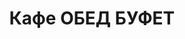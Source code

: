 ---
layout: lunch
title: "Кафе ОБЕД БУФЕТ"
description: "<b>Адрес:</b> проспект Жукова 44 (ТЦ Аутлето), второй этаж <br> <b>Режим работы:</b> ежедневно с 10.00 до 21.00 <br><hr> Закажите свой обед с доставкой в офис или на дом!"
subdescription1: "Читайте [условия доставки](/delivery/ 'Условия доставки | ХаусФреш')"
metadescription: "Кафе ОБЕД БУФЕТ на Жукова: адрес, режим работы. Заказать Горячий Комплексный Обед в Офис. Самое вкусное обеденное меню. Доступные цены, Скидки. Организация Корпоративного Питания. Доставка обедов в офис и на дом"
metakeywords: "Кафе ОБЕД БУФЕТ на Жукова: адрес, режим работы. Заказ домашних комплексных обедов: Салаты, Супы, Вторые блюда, Гарниры, Хлеб, Выпечка, Напитки. Корпоративное питание. Доставка обедов в офис Минск"
sitetitle: "Кафе ОБЕД БУФЕТ ☕ (Комплексные Обеды) | Доставка в Офис"
weekMenu:
- weekDay: Открыт приём заказов на Понедельник
  day: 10 декабря
  validFromOrderDate: "2018-12-07 11:00:00"
  validToOrderDate: "2018-12-10 10:59:59"
  courses:
  - title: Салаты
    items:
    - title: Салат «Праздничный» 
      id: 1101	
      ingredients: говядина отварная, морковь, огурец консервированный, майонез
      weight: 150
      price: 3.15
    - title: Салат–коктейль «Мимоза» 
      id: 1102
      ingredients: консерва рыбная, сыр, яйцо, майонез
      weight: 150
      price: 3.15
    - title: Салат из помидоров, капусты и сладкого перца
      id: 1103
      ingredients: помидор свежий, капуста белокочанная, перец свежий, майонез
      weight: 150
      price: 2.15
  - title: Супы
    items:  
    - title: Суп-пюре из разных овощей с сухариками
      id: 1201
      ingredients: 
      weight: 250/10
      price: 2.40
    - title: Суп картофельный с фасолью и курицей
      id: 1202
      ingredients: 
      weight: 250
      price: 2.20
  - title: Вторые блюда
    items:
    - title: Гуляш из свинины
      id: 1301
      ingredients: свинина, специи
      weight: 75/75
      price: 3.95
    - title: Птица запеченная с помидорами
      id: 1302
      ingredients: птица, помидор, сыр, специи
      weight: 100
      price: 3.45
    - title: Рыба, запеченная в сметане с морковью
      id: 1303
      ingredients: филе хека, морковь, специи
      weight: 125
      price: 3.45
    - title: Котлеты Любительские
      id: 1304
      ingredients: свинина, говядина, специи
      weight: 100
      price: 4.00
  - title: Гарниры
    items:
    - title: Картофель отварной
      id: 1401
      ingredients: 
      weight: 150
      price: 1.20
    - title: Каша рассыпчатая рисовая
      id: 1402
      ingredients: 
      weight: 150
      price: 1.20
- weekDay: Открыт приём заказов на Вторник
  day: 11 декабря 
  validFromOrderDate: "2018-12-10 11:00:00"
  validToOrderDate: "2018-12-11 10:59:59"
  courses:
  - title: Салаты
    items:
    - title: Салат «Цезарь с птицей»
      id: 2101
      ingredients: птица, овощи свежие, сыр, майонез
      weight: 200
      price: 3.45
    - title: Салат-коктейль «Павлинка»
      id: 2102
      ingredients: птица отварная, овощи свежие, яйцо, майонез
      weight: 150
      price: 3.55
    - title: Салат «Слоеный»
      id: 2103
      ingredients: овощи свежие, яйцо, сыр, майонез
      weight: 150
      price: 2.60
  - title: Супы
    items:  
    - title: Борщ «Могилевский»
      id: 2201
      ingredients: 
      weight: 250/20
      price: 1.95
    - title: Суп гороховый с беконом
      id: 2202
      ingredients: 
      weight: 250
      price: 2.45
  - title: Вторые блюда
    items:
    - title: Свинина, запеченная с грибами
      id: 2301
      ingredients: свинина, сыр, грибы, специи
      weight: 120
      price: 4.10
    - title: Котлеты из птицы с перцем
      id: 2302
      ingredients: филе цыпленка, перец свежий, специи
      weight: 120
      price: 4.00
    - title: Оладьи картофельные, фаршированные мясом
      id: 2303
      ingredients: свинина, картофель, овощи, специи, сметана
      weight: 200/50
      price: 4.15
  - title: Гарниры
    items:
    - title: Каша рассыпчатая с грибами и луком гречневая
      id: 2401
      ingredients: 
      weight: 150
      price: 1.60
    - title: Картофельное пюре
      id: 2402
      ingredients: 
      weight: 150
      price: 1.50
- weekDay: Открыт приём заказов на Среду
  day: 13 февраля
  validFromOrderDate: "2019-02-12 11:00:00"
  validToOrderDate: "2019-02-13 10:59:59"
  courses:
  - title: Салаты
    items:
    - title: Салат из белокочанной капусты и морской капусты
      id: 3101
      ingredients: капуста, морковь свежая, морская капуста, заправка
      weight: 150
      price: 1.70
    - title: Салат «Мясной»
      id: 3102
      ingredients: говядина отварная, овощи, майонез
      weight: 150
      price: 2.50
    - title: Салат из свежих помидоров и огурцов со сметаной
      id: 3103
      ingredients: овощи свежие, сметана
      weight: 150
      price: 2.50
  - title: Супы
    items:  
    - title: Борщ «Хатнi» с пампушками
      id: 3201
      ingredients: 
      weight: 250/50/30
      price: 2.50
    - title: Суп Осенний
      id: 3202
      ingredients: 
      weight: 250/20
      price: 2.10
  - title: Вторые блюда
    items:
    - title: Чахохбили
      id: 3301
      ingredients: птица, овощи, специи
      weight: 250
      price: 3.90
    - title: Биточки из птицы, фаршированные шампиньонами
      id: 3302
      ingredients: птица, шампиньоны, специи
      weight: 120
      price: 3.50
    - title: Мясо, жаренное крупным куском
      id: 3303
      ingredients: свинина, специи
      weight: 100
      price: 3.90
  - title: Гарниры
    items:
    - title: Картофель отварной
      id: 3401
      ingredients: 
      weight: 150
      price: 1.50
    - title: Овощи запеченные «Калейдоскоп»
      id: 3402
      ingredients: 
      weight: 150
      price: 1.90
- weekDay: Открыт приём заказов на Четверг
  day: 13 декабря
  validFromOrderDate: "2018-12-12 11:00:00"
  validToOrderDate: "2018-12-13 10:59:59"
  courses:
  - title: Салаты
    items:
    - title: Салат «Минутка»
      id: 4101
      ingredients: свекла отварная, огурец маринованный, майонез
      weight: 150
      price: 2.10
    - title: Салат «Греческий»
      id: 4102
      ingredients: огурец свежий, помидор свежий, перец свежий, оливки, заправка
      weight: 200
      price: 3.65
    - title: Салат с крабовыми палочками и кукурузой
      id: 4103
      ingredients: крабовые палочки, рис отварной, овощи маринованные, майонез
      weight: 150
      price: 2.45
  - title: Супы
    items:  
    - title: Суп-пюре из разных овощей с сухариками
      id: 4201
      ingredients: 
      weight: 250/10
      price: 2.40
    - title: Щи кислые с грибами
      id: 4202
      ingredients: 
      weight: 250/30
      price: 1.90
  - title: Вторые блюда
    items:
    - title: Тефтели с соусом
      id: 4301
      ingredients: свинина, рис, специи, соус
      weight: 120/30
      price: 4.10
    - title: Жаркое по-домашнему
      id: 4302
      ingredients: свинина, овощи тушенные, специи
      weight: 325
      price: 3.80
    - title: Цыплята табака
      id: 4303
      ingredients: птица, специи
      weight: 150
      price: 2.35
    - title: Свинина деликатесная
      id: 4304
      ingredients: свинина, специи
      weight: 145
      price: 3.95
  - title: Гарниры
    items:
    - title: Каша гречневая рассыпчатая
      id: 4401
      ingredients: 
      weight: 150
      price: 1.20
    - title: Картофель жареный
      id: 4402
      ingredients:
      weight: 150
      price: 1.90
- weekDay: Открыт приём заказов на Пятницу
  day: 14 декабря
  validFromOrderDate: "2018-12-13 11:00:00"
  validToOrderDate: "2018-12-14 10:59:59"
  courses:
  - title: Салаты
    items:
    - title: Салат «1812» 
      id: 5101
      ingredients: филе цыпленка отварное, огурец маринованный, грибы маринованные, капуста пекинская, сыр, сухарики, заправка
      weight: 150
      price: 3.45
    - title: Салат «Мясной»
      id: 5102
      ingredients: говядина отварная, овощи, майонез
      weight: 150
      price: 2.45
    - title: Салат «Сельдь под шубой»
      id: 5103
      ingredients: филе сельди, овощи отварные, майонез
      weight: 150
      price: 2.45
  - title: Супы
    items:  
    - title: Борщ Украинский
      id: 5201
      ingredients: 
      weight: 250/20
      price: 1.95
    - title: Суп-крем морковный
      id: 5202
      ingredients: 
      weight: 250
      price: 2.45
  - title: Вторые блюда
    items:
    - title: Котлета «Папараць-кветка»
      id: 5301
      ingredients: птица, сыр, специи
      weight: 105
      price: 3.60
    - title: Оладьи из тыквы
      id: 5302
      ingredients: тыква, сметана
      weight: 250/30
      price: 3.00
    - title: Свинина, запеченная с сыром
      id: 5303
      ingredients: свинина, сыр, специи
      weight: 100
      price: 3.70
    - title: Рыба по гречески
      id: 5304
      ingredients: рыба, овощи, сыр, специи
      weight: 185
      price: 4.20
    - title: Птица в сливочно-горчичном соусе
      id: 5305
      ingredients: птица, соус, специи
      weight: 100/50
      price: 4.10
  - title: Гарниры
    items:
    - title: Картофельное пюре
      id: 5401
      ingredients: 
      weight: 150
      price: 1.50
    - title: Каша перловая с грибами
      id: 5402
      ingredients: 
      weight: 150
      price: 1.60
sharedCourses:
- title: Хлеб
  items:
  - title: Хлеб белый
    id: 1
    ingredients: 
    weight: 40
    price: 0.20
  - title: Хлеб тёмный
    id: 2    
    ingredients: 
    weight: 40
    price: 0.20
  - title: Хлеб белый (2 порции)
    id: 3
    ingredients: 
    weight: 80
    price: 0.40
  - title: Хлеб тёмный (2 порции)
    id: 4    
    ingredients: 
    weight: 80
    price: 0.40
- title: Соусы
  items:
  - title: Сметана
    id: 5
    ingredients: 
    weight: 50
    price: 0.50
  - title: Кетчуп томатный
    id: 6    
    ingredients: 
    weight: 50
    price: 0.50
  - title: Майонез
    id: 7
    ingredients: 
    weight: 50
    price: 0.50
- title: Выпечка
  items:
  - title: Торт «Ореховый Сара Бернар»
    id: 8  
    ingredients: 
    weight: 100
    price: 2.00
  - title: Торт «Шоколоадный Брауни»
    id: 9    
    ingredients: 
    weight: 83
    price: 2.00
  - title: Маффин в ассортименте
    id: 12    
    ingredients: 
    weight: 115
    price: 2.00
  - title: Круассан с шоколадом
    id: 13    
    ingredients: 
    weight: 50
    price: 1.50
  - title: Круассан со сгущёнкой
    id: 14    
    ingredients: 
    weight: 50
    price: 1.50
  - title: Слойка с вишней
    id: 15    
    ingredients: 
    weight: 75
    price: 1.50
  - title: Слойка со сгущёнкой
    id: 16    
    ingredients: 
    weight: 75
    price: 1.50
  - title: Слойка с сыром
    id: 17    
    ingredients: 
    weight: 75
    price: 1.50
---